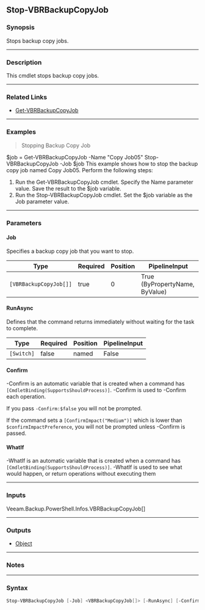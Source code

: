Stop-VBRBackupCopyJob
---------------------

### Synopsis
Stops backup copy jobs.

---

### Description

This cmdlet stops backup copy jobs.

---

### Related Links
* [Get-VBRBackupCopyJob](Get-VBRBackupCopyJob)

---

### Examples
> Stopping Backup Copy Job

$job = Get-VBRBackupCopyJob -Name "Copy Job05"
Stop-VBRBackupCopyJob -Job $job
This example shows how to stop the backup copy job named Copy Job05.
Perform the following steps:
1. Run the Get-VBRBackupCopyJob cmdlet. Specify the Name parameter value. Save the result to the $job variable.
2. Run the Stop-VBRBackupCopyJob cmdlet. Set the $job variable as the Job parameter value.

---

### Parameters
#### **Job**
Specifies a backup copy job that you want to stop.

|Type                  |Required|Position|PipelineInput                 |
|----------------------|--------|--------|------------------------------|
|`[VBRBackupCopyJob[]]`|true    |0       |True (ByPropertyName, ByValue)|

#### **RunAsync**
Defines that the command returns immediately without waiting for the task to complete.

|Type      |Required|Position|PipelineInput|
|----------|--------|--------|-------------|
|`[Switch]`|false   |named   |False        |

#### **Confirm**
-Confirm is an automatic variable that is created when a command has ```[CmdletBinding(SupportsShouldProcess)]```.
-Confirm is used to -Confirm each operation.

If you pass ```-Confirm:$false``` you will not be prompted.

If the command sets a ```[ConfirmImpact("Medium")]``` which is lower than ```$confirmImpactPreference```, you will not be prompted unless -Confirm is passed.

#### **WhatIf**
-WhatIf is an automatic variable that is created when a command has ```[CmdletBinding(SupportsShouldProcess)]```.
-WhatIf is used to see what would happen, or return operations without executing them

---

### Inputs
Veeam.Backup.PowerShell.Infos.VBRBackupCopyJob[]

---

### Outputs
* [Object](https://learn.microsoft.com/en-us/dotnet/api/System.Object)

---

### Notes

---

### Syntax
```PowerShell
Stop-VBRBackupCopyJob [-Job] <VBRBackupCopyJob[]> [-RunAsync] [-Confirm] [-WhatIf] [<CommonParameters>]
```
